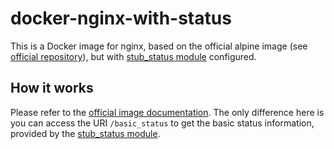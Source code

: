 # docker-nginx-with-status

This is a Docker image for nginx, based on the official alpine image (see [official repository](https://github.com/nginxinc/docker-nginx)), but with [stub_status module](https://nginx.org/en/docs/http/ngx_http_stub_status_module.html) configured.

## How it works

Please refer to the [official image documentation](https://hub.docker.com/_/nginx/). The only difference here is you can access the URI `/basic_status` to get the basic status information, provided by the [stub_status module](https://nginx.org/en/docs/http/ngx_http_stub_status_module.html).